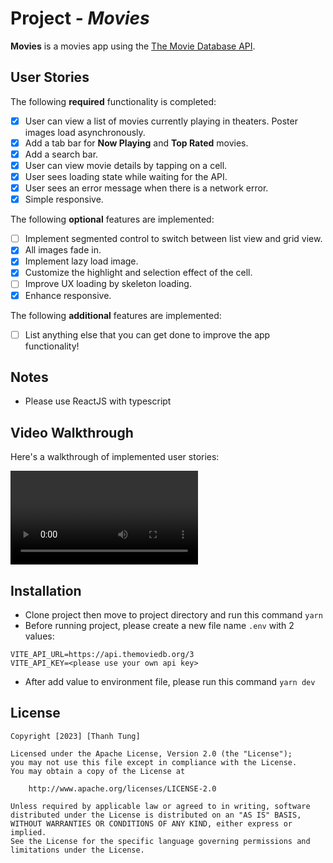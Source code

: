 # Project - _Movies_

**Movies** is a movies app using the [The Movie Database API](https://developers.themoviedb.org/3).

## User Stories

The following **required** functionality is completed:

- [x] User can view a list of movies currently playing in theaters. Poster images load asynchronously.
- [x] Add a tab bar for **Now Playing** and **Top Rated** movies.
- [x] Add a search bar.
- [x] User can view movie details by tapping on a cell.
- [x] User sees loading state while waiting for the API.
- [x] User sees an error message when there is a network error.
- [x] Simple responsive.

The following **optional** features are implemented:

- [ ] Implement segmented control to switch between list view and grid view.
- [x] All images fade in.
- [x] Implement lazy load image.
- [x] Customize the highlight and selection effect of the cell.
- [ ] Improve UX loading by skeleton loading.
- [x] Enhance responsive.

The following **additional** features are implemented:

- [ ] List anything else that you can get done to improve the app functionality!

## Notes

- Please use ReactJS with typescript

## Video Walkthrough

Here's a walkthrough of implemented user stories:

![](https://github.com/tungphan311/elotus/blob/main/live-demo.mp4)

## Installation

- Clone project then move to project directory and run this command ```yarn```
- Before running project, please create a new file name ```.env``` with 2 values:
``` 
VITE_API_URL=https://api.themoviedb.org/3
VITE_API_KEY=<please use your own api key>
```
- After add value to environment file, please run this command ```yarn dev```
    

## License

    Copyright [2023] [Thanh Tung]

    Licensed under the Apache License, Version 2.0 (the "License");
    you may not use this file except in compliance with the License.
    You may obtain a copy of the License at

        http://www.apache.org/licenses/LICENSE-2.0

    Unless required by applicable law or agreed to in writing, software
    distributed under the License is distributed on an "AS IS" BASIS,
    WITHOUT WARRANTIES OR CONDITIONS OF ANY KIND, either express or implied.
    See the License for the specific language governing permissions and
    limitations under the License.
